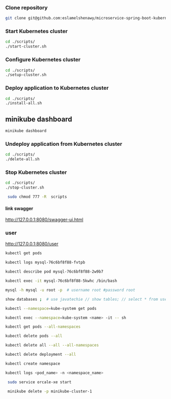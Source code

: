 
### Clone repository

```bash
git clone git@github.com:eslamelshenawy/microservice-spring-boot-kubernate.git
```
### Start Kubernetes cluster

```bash
cd ./scripts/
./start-cluster.sh
```

### Configure Kubernetes cluster

```bash
cd ./scripts/
./setup-cluster.sh
```

### Deploy application to Kubernetes cluster

```bash
cd ./scripts/
./install-all.sh
```
## minikube dashboard
```bash
minikube dashboard
```
### Undeploy application from Kubernetes cluster

```bash
cd ./scripts/
./delete-all.sh
```

### Stop Kubernetes cluster

```bash
cd ./scripts/
./stop-cluster.sh
```

```bash
 sudo chmod 777 -R  scripts
```

#### link swagger

http://127.0.0.1:8080/swagger-ui.html

###  user
http://127.0.0.1:8080/user

```bash
kubectl get pods
```
```bash
kubectl logs mysql-76c6bf8f88-fvtpb
```
```bash
kubectl describe pod mysql-76c6bf8f88-2w9b7
```
```bash
kubectl exec -it mysql-76c6bf8f88-5kwhc /bin/bash
```
```bash
mysql -h mysql -u root -p  # username root #password root
```
```bash
show databases ;  # use javatechie // show tables; // select * from users;
```

```bash
kubectl --namespace=kube-system get pods
```
```bash
kubectl exec --namespace=kube-system <name> -it -- sh
```
```bash
kubectl get pods --all-namespaces
```
```bash
kubectl delete pods --all
```
```bash
kubectl delete all --all --all-namespaces
```
```bash
kubectl delete deployment --all
```
```bash
kubectl create namespace
```
```bash to collect the logs from the pod
kubectl logs <pod_name> -n <namespace_name>
```
```bash to collect the logs from the pod
 sudo service orcale-xe start
 ```

```bash 
 minikube delete -p minikube-cluster-1
  ```

```

